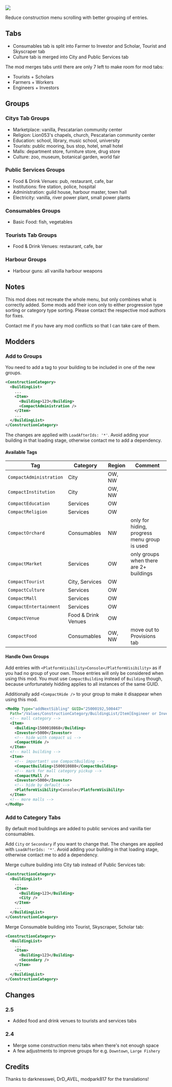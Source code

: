 ![](./banner.jpg)

Reduce construction menu scrolling with better grouping of entries.

## Tabs

- Consumables tab is split into Farmer to Investor and Scholar, Tourist and Skyscraper tab
- Culture tab is merged into City and Public Services tab

The mod merges tabs until there are only 7 left to make room for mod tabs:
- Tourists + Scholars
- Farmers + Workers
- Engineers + Investors

## Groups

### Citys Tab Groups

- Marketplace: vanilla, Pescatarian community center
- Religion: Lion053's chapels, church, Pescatarian community center
- Education: school, library, music school, university
- Tourists: public mooring, bus stop, hotel, small hotel
- Malls: department store, furniture store, drug store
- Culture: zoo, museum, botanical garden, world fair

### Public Services Groups

- Food & Drink Venues: pub, restaurant, cafe, bar
- Institutions: fire station, police, hospital
- Administration: guild house, harbour master, town hall
- Electricity: vanilla, river power plant, small power plants

### Consumables Groups

- Basic Food: fish, vegetables

### Tourists Tab Groups

- Food & Drink Venues: restaurant, cafe, bar

### Harbour Groups

- Harbour guns: all vanilla harbour weapons

## Notes

This mod does not recreate the whole menu, but only combines what is correctly added.
Some mods add their icon only to either progression type sorting or category type sorting.
Please contact the respective mod authors for fixes.

Contact me if you have any mod conflicts so that I can take care of them.

## Modders

### Add to Groups

You need to add a tag to your building to be included in one of the new groups.

```xml
<ConstructionCategory>
  <BuildingList>
    ...
    <Item>
      <Building>123</Building>
      <CompactAdministration />
    </Item>
    ...
  </BuildingList>
</ConstructionCategory>
```

The changes are applied with `LoadAfterIds: '*'`.
Avoid adding your building in that loading stage, otherwise contact me to add a dependency.

#### Available Tags

Tag | Category | Region | Comment
---|---|---|---
`CompactAdministration` | City | OW, NW
`CompactInstitution` | City | OW, NW
`CompactEducation` | Services | OW
`CompactReligion` | Services | OW
`CompactOrchard` | Consumables | NW | only for hiding, progress menu group is used
`CompactMarket` | Services | OW | only groups when there are 2+ buildings
`CompactTourist` | City, Services | OW
`CompactCulture` | Services | OW
`CompactMall` | Services | OW
`CompactEntertainment` | Services | OW
`CompactVenue` | Food & Drink Venues | OW
`CompactFood` | Consumables | OW, NW | move out to Provisions tab

#### Handle Own Groups

Add entries with `<PlatformVisibility>Console</PlatformVisibility>` as if you had no group of your own.
Those entries will only be considered when using this mod.
You must use `CompactBuilding` instead of `Building` though, because unfortunately hidding applies to all instances of the same GUID.

Additionally add `<CompactHide />` to your group to make it disappear when using this mod.


```xml
<ModOp Type="addNextSibling" GUID="25000192,500447"
  Path="/Values/ConstructionCategory/BuildingList/Item[Engineer or Investor&lt;=5000][last()]">
  <!-- mall category -->
  <Item>
    <Building>1500010868</Building>
    <Investor>5000</Investor>
    <!-- hide with compact ui -->
    <CompactHide />
  </Item>
  <!-- mall building -->
  <Item>
    <!-- important! use CompactBuilding -->
    <CompactBuilding>1500010888</CompactBuilding>
    <!-- mark for mall category pickup -->
    <CompactMall />
    <Investor>5000</Investor>
    <!-- hide by default -->
    <PlatformVisibility>Console</PlatformVisibility>
  </Item>
  <!-- more malls -->
</ModOp>
```

### Add to Category Tabs

By default mod buildings are added to public services and vanilla tier consumables.

Add `City` or `Secondary` if you want to change that.
The changes are applied with `LoadAfterIds: '*'`.
Avoid adding your building in that loading stage, otherwise contact me to add a dependency.

Merge culture building into City tab instead of Public Services tab:

```xml
<ConstructionCategory>
  <BuildingList>
    ...
    <Item>
      <Building>123</Building>
      <City />
    </Item>
    ...
  </BuildingList>
</ConstructionCategory>
```

Merge Consumable building into Tourist, Skyscraper, Scholar tab:

```xml
<ConstructionCategory>
  <BuildingList>
    ...
    <Item>
      <Building>123</Building>
      <Secondary />
    </Item>
    ...
  </BuildingList>
</ConstructionCategory>
```

## Changes

### 2.5

- Added food and drink venues to tourists and services tabs

### 2.4

- Merge some construction menu tabs when there's not enough space
- A few adjustments to improve groups for e.g. `Downtown`, `Large Fishery`

## Credits

Thanks to darknesswei, DrD_AVEL, modpark817 for the translations!
